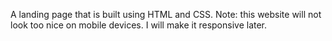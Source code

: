 A landing page that is built using HTML and CSS. Note: this website will not look too nice on mobile devices. I will
make it responsive later. 
